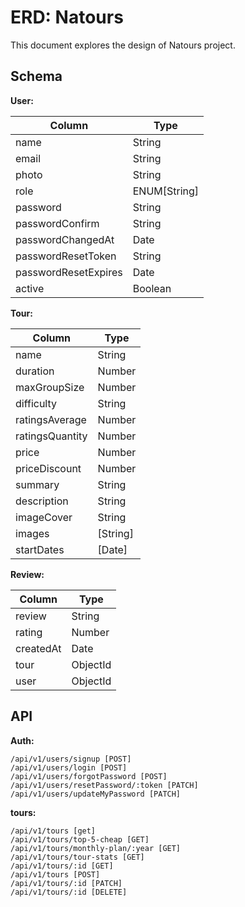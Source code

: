 # ERD: Natours

This document explores the design of Natours project.

## Schema

**User:**

| **Column**           | **Type**     |
| -------------------- | ------------ |
| name                 | String       |
| email                | String       |
| photo                | String       |
| role                 | ENUM[String] |
| password             | String       |
| passwordConfirm      | String       |
| passwordChangedAt    | Date         |
| passwordResetToken   | String       |
| passwordResetExpires | Date         |
| active               | Boolean      |

**Tour:**

| **Column**      | **Type** |
| --------------- | -------- |
| name            | String   |
| duration        | Number   |
| maxGroupSize    | Number   |
| difficulty      | String   |
| ratingsAverage  | Number   |
| ratingsQuantity | Number   |
| price           | Number   |
| priceDiscount   | Number   |
| summary         | String   |
| description     | String   |
| imageCover      | String   |
| images          | [String] |
| startDates      | [Date]   |

**Review:**

| **Column** | **Type** |
| ---------- | -------- |
| review     | String   |
| rating     | Number   |
| createdAt  | Date     |
| tour       | ObjectId |
| user       | ObjectId |

## API

**Auth:**

```
/api/v1/users/signup [POST]
/api/v1/users/login [POST]
/api/v1/users/forgotPassword [POST]
/api/v1/users/resetPassword/:token [PATCH]
/api/v1/users/updateMyPassword [PATCH]
```

**tours:**

```
/api/v1/tours [get]
/api/v1/tours/top-5-cheap [GET]
/api/v1/tours/monthly-plan/:year [GET]
/api/v1/tours/tour-stats [GET]
/api/v1/tours/:id [GET]
/api/v1/tours [POST]
/api/v1/tours/:id [PATCH]
/api/v1/tours/:id [DELETE]
```
